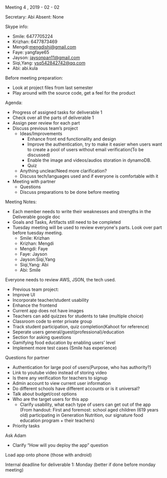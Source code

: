 Meeting 4 , 2019 - 02 - 02

Secretary: Abi
Absent: None

Skype info:

* Smile: 6477705224
* Krizhan: 6477873469
* Mengdi:mengdishi@gmail.com
* Faye: yangfaye65
* Jayson: jaysonpan11@gmail.com
* Siqi,Yang: ysq542842742@qq.com
* Abi: abi.kula

Before meeting preparation:
* Look at project files from last semester
* Play around with the source code, get a feel for the product

Agenda: 
* Progress of assigned tasks for deliverable 1
* Check over all the parts of deliverable 1
* Assign peer review for each part
* Discuss previous team’s project
    * Ideas/Improvements
        * Enhance front end functionality and design
        * Improve the authentication, try to make it easier when users want to create a pool of users without email verification(To be discussed)			
        * Enable the image and videos/audios storation in dynamoDB.
        * Quiz
    * Anything unclear/Need more clarification?
    * Discuss tech/languages used and if everyone is comfortable with it
* Meeting with partner
    * Questions
    * Discuss preparations to be done before meeting

Meeting Notes: 
* Each member needs to write their weaknesses and strengths in the Deliverable google doc
* Goals and Tasks, Artifacts still need to be completed
* Tuesday meeting will be used to review everyone's parts. Look over part before tuesday meeting. 
    * Smile: Krizhan
    * Krizhan: Mengdi
    * Mengdi: Faye
    * Faye: Jayson
    * Jayson:Siqi,Yang
    * Siqi,Yang: Abi
    * Abi:  Smile


Everyone needs to review AWS, JSON, the tech used.
* Previous team project:
* Improve UI
* Incorporate teacher/student usability
* Enhance the frontend
* Current app does not have images
* Teachers can add quizzes for students to take (multiple choice)
* Classroom code to enter private group
* Track student participation, quiz completion(Kahoot for reference)
* Seperate users general/guest(professional)/education
* Section for asking questions
* Gamifying food education by enabling users’ level
* Implement more test cases (Smile has experience)

Questions for partner
* Authentication for large pool of users(Purpose, who has authority?)
* Link to youtube video instead of storing video
* Is there any verification for teachers to signup
* Admin account to view current user information
* Do different schools have different accounts or is it universal?
* Talk about budget/cost options
* Who are the target users for this app
    * Clarify usability, what each type of users can get out of the app (From handout: First and foremost: school ­aged children (6­19 years old) participating in Generation Nutrition, our signature food education program + their teachers)									
* Priority tasks

Ask Adam
* Clarify “How will you deploy the app” question

Load app onto phone (those with android)

Internal deadline for deliverable 1: Monday (better if done before monday meeting)

